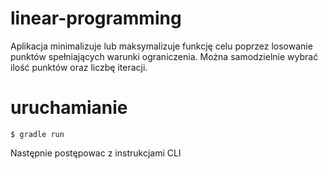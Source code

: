# linear-programming

Aplikacja minimalizuje lub maksymalizuje funkcję celu poprzez losowanie punktów spełniających warunki ograniczenia. Można samodzielnie wybrać ilość punktów oraz liczbę iteracji.

# uruchamianie


```
$ gradle run
```

Następnie postępowac z instrukcjami CLI